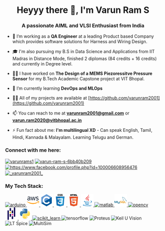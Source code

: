 <h1 align="center">Heyyy there  👋, I'm Varun Ram S</h1>
<h3 align="center">A passionate AIML and VLSI Enthusiast from India </h3>

- 🔭 I’m working as a **QA Engineer** at a leading Product based Company which provides software solutions for Harness and Wiring Design.

- 🎓 I'm also pursuing my B.S in Data Science and Applications from IIT Madras in Distance Mode,  finished 2 diplomas (84 credits + 16 credits) and currently in Degree level.

- 🧑‍🔬 I have worked on **The Design of a MEMS Piezoressitve Pressure Sensor** for my B.Tech Academic Capstone project at VIT Bhopal. 

- 🌱 I’m currently learning **DevOps and MLOps**

- 👨‍💻 All of my projects are available at [https://github.com/varunram2001](https://github.com/varunram2001)

- 📫 You can reach to me at **varunram2001@gmail.com** or **varun.ram2020@vitbhopal.ac.in**

- ⚡ Fun fact about me: **I'm multilingual XD** - Can speak English, Tamil, Hindi, Kannada & Malayalam. Learning Telugu and German. 

<h3 align="left">Connect with me here:</h3>
<p align="left">
<a href="https://twitter.com/varunrams1" target="blank"><img align="center" src="https://raw.githubusercontent.com/rahuldkjain/github-profile-readme-generator/master/src/images/icons/Social/twitter.svg" alt="varunrams1" height="30" width="40" /></a>
<a href="https://linkedin.com/in/varun-ram-s-6bb40b209" target="blank"><img align="center" src="https://raw.githubusercontent.com/rahuldkjain/github-profile-readme-generator/master/src/images/icons/Social/linked-in-alt.svg" alt="varun-ram-s-6bb40b209" height="30" width="40" /></a>
<a href="https://fb.com/https://www.facebook.com/profile.php?id=100006608956476" target="blank"><img align="center" src="https://raw.githubusercontent.com/rahuldkjain/github-profile-readme-generator/master/src/images/icons/Social/facebook.svg" alt="https://www.facebook.com/profile.php?id=100006608956476" height="30" width="40" /></a>
<a href="https://instagram.com/_varunram2001_" target="blank"><img align="center" src="https://raw.githubusercontent.com/rahuldkjain/github-profile-readme-generator/master/src/images/icons/Social/instagram.svg" alt="_varunram2001_" height="30" width="40" /></a>
</p>

<h3 align="left">My Tech Stack:</h3>
<p align="left"> <a href="https://www.arduino.cc/" target="_blank" rel="noreferrer"> <img src="https://cdn.worldvectorlogo.com/logos/arduino-1.svg" alt="arduino" width="40" height="40"/> </a> <a href="https://aws.amazon.com" target="_blank" rel="noreferrer"> <img src="https://raw.githubusercontent.com/devicons/devicon/master/icons/amazonwebservices/amazonwebservices-original-wordmark.svg" alt="aws" width="40" height="40"/> </a> <a href="https://www.cprogramming.com/" target="_blank" rel="noreferrer"> <img src="https://raw.githubusercontent.com/devicons/devicon/master/icons/c/c-original.svg" alt="c" width="40" height="40"/> </a> <a href="https://www.w3schools.com/css/" target="_blank" rel="noreferrer"> <img src="https://raw.githubusercontent.com/devicons/devicon/master/icons/css3/css3-original-wordmark.svg" alt="css3" width="40" height="40"/> </a> <a href="https://www.w3.org/html/" target="_blank" rel="noreferrer"> <img src="https://raw.githubusercontent.com/devicons/devicon/master/icons/html5/html5-original-wordmark.svg" alt="html5" width="40" height="40"/> </a> <a href="https://www.java.com" target="_blank" rel="noreferrer"> <img src="https://raw.githubusercontent.com/devicons/devicon/master/icons/java/java-original.svg" alt="java" width="40" height="40"/> </a> <a href="https://www.mathworks.com/" target="_blank" rel="noreferrer"> <img src="https://upload.wikimedia.org/wikipedia/commons/2/21/Matlab_Logo.png" alt="matlab" width="40" height="40"/> </a> <a href="https://www.mysql.com/" target="_blank" rel="noreferrer"> <img src="https://raw.githubusercontent.com/devicons/devicon/master/icons/mysql/mysql-original-wordmark.svg" alt="mysql" width="40" height="40"/> </a> <a href="https://opencv.org/" target="_blank" rel="noreferrer"> <img src="https://www.vectorlogo.zone/logos/opencv/opencv-icon.svg" alt="opencv" width="40" height="40"/> </a> <a href="https://pandas.pydata.org/" target="_blank" rel="noreferrer"> <img src="https://raw.githubusercontent.com/devicons/devicon/2ae2a900d2f041da66e950e4d48052658d850630/icons/pandas/pandas-original.svg" alt="pandas" width="40" height="40"/> </a> <a href="https://www.python.org" target="_blank" rel="noreferrer"> <img src="https://raw.githubusercontent.com/devicons/devicon/master/icons/python/python-original.svg" alt="python" width="40" height="40"/> </a> <a href="https://scikit-learn.org/" target="_blank" rel="noreferrer"> <img src="https://upload.wikimedia.org/wikipedia/commons/0/05/Scikit_learn_logo_small.svg" alt="scikit_learn" width="40" height="40"/> </a> <a href="https://www.tensorflow.org" target="_blank" rel="noreferrer"> </a> <img src="https://www.vectorlogo.zone/logos/tensorflow/tensorflow-icon.svg" alt="tensorflow" width="40" height="40"/>  <img src="https://pbs.twimg.com/media/FOC1MVxX0AMKgSx.png" alt="Proteus" width="40" height="40"/> <img src="https://download.logo.wine/logo/Keil_(company)/Keil_(company)-Logo.wine.png" alt="Keil U Vision" width="40" height="40"/>
<img src="https://djtnrpkvps28m.cloudfront.net/uploads/2020/11/LTSpice-logo.jpg" alt="LT Spice" width="40" height="40"/>
<img src="https://images.g2crowd.com/uploads/product/image/social_landscape/social_landscape_ab1576bbe6d84ab0b4b9bc31bc064f41/ni-multisim.png" alt="MultiSim" width="45" height="40"/></p>

<p> </p>
